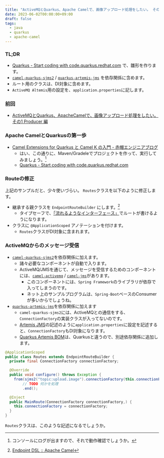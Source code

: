 ```yaml
---
title: "ActiveMQとQuarkus、Apache Camelで、画像アップロード処理をしたい。 その2 Consumer/Apache Camel編"
date: 2023-06-02T00:00:00+09:00
draft: false
tags:
  - java
  - quarkus
  - apache-camel
---
```


### TL;DR

- [Quarkus - Start coding with code.quarkus.redhat.com](https://code.quarkus.redhat.com/ "Quarkus - Start coding with code.quarkus.redhat.com") で、雛形を作ります。
- [`camel-quarkus-sjms2`](https://mvnrepository.com/artifact/org.apache.camel.quarkus/camel-quarkus-sjms2) / [`quarkus-artemis-jms`](https://mvnrepository.com/artifact/io.quarkiverse.artemis/quarkus-artemis-jms) を依存関係に含めます。
- ルート用のクラスは、DI対象に含めます。
- `ActiveMQ Altemis`用の設定を、`application.properties`に記します。

### 前回

- [ActiveMQとQuarkus、ApacheCamelで、画像アップロード処理をしたい。 その1 Producer 編](/techlog/posts/20230529_jms_producer/)

### Apache CamelとQuarkusの第一歩

- [Camel Extensions for Quarkus と Camel K の入門 - 赤帽エンジニアブログ](https://rheb.hatenablog.com/entry/2022/06/28/120434)
    - はい、この通りに、Maven/Gradeleでプロジェクトを作って、実行してみましょう。[^1]
    - [Quarkus - Start coding with code.quarkus.redhat.com](https://code.quarkus.redhat.com/ "Quarkus - Start coding with code.quarkus.redhat.com")

### Routeの修正

上記のサンプルだと、少々使いづらい。 `Routes`クラスを以下のように修正します。

- 継承する親クラスを `EndpointRouteBuilder` にします。[^2]
    - タイプセーフで、[「流れるようなインターフェース」](https://bliki-ja.github.io/FluentInterface/ "流れるようなインタフェース - Martin Fowler's Bliki (ja)")でルートが書けるようになります。
- クラスに `@ApplicationScoped` アノテーションを付けます。
    - `Routes`クラスがDI対象に含まれます。

### ActiveMQからのメッセージ受信

- [`camel-quarkus-sjms2`](https://mvnrepository.com/artifact/org.apache.camel.quarkus/camel-quarkus-sjms2)を依存関係に加えます。
    - 諸々必要なコンポーネントが自動で入ります。
    - ActiveMQ/JMSを通じて、メッセージを受信するためのコンポーネントには、[`camel-activemq`](https://camel.apache.org/components/3.20.x/activemq-component.html) / [`camel-jms`](https://camel.apache.org/components/3.20.x/jms-component.html)があります。
        - このコンポーネントには、`Spring Framework`のライブラリが依存で入ってしまうのです。
        - ネット上のサンプルプログラムは、`Spring-Boot`ベースのConsumerが多いからでしょうね。
- [`quarkus-artemis-jms`](https://mvnrepository.com/artifact/io.quarkiverse.artemis/quarkus-artemis-jms)を依存関係に加えます
    - `camel-quarkus-sjms2`には、ActiveMQとの通信をする、`ConnectionFactory`の実装クラスが入ってないのです。
    - [Artemis JMS](https://ja.quarkus.io/guides/jms#artemis-jms)の記述のように`application.properties`に設定を記述すると、`ConnectionFactory`もDI対象になります。
    - [Quarkus Artemis BOM](https://mvnrepository.com/artifact/io.quarkiverse.artemis/quarkus-artemis-bom)は、Quarkusと違うので、別途依存関係に追加します。

```java
@ApplicationScoped
public class Routes extends EndpointRouteBuilder {
  private final ConnectionFactory connectionFactory;

  @Override
  public void configure() throws Exception {
    from(sjms2("topic:upload.image").connectionFactory(this.connectionFactory))
        // TODO 何かを処理
        .end();

  @Inject
  public MainRoute(ConnectionFactory connectionFactory,) {
    this.connectionFactory = connectionFactory;
  }
}
```

`Routes`クラスは、このような記述になるでしょうか。

[^1]: コンソールにログが出ますので、それで動作確認でしょうか。
[^2]: [Endpoint DSL :: Apache Camel](https://camel.apache.org/manual/Endpoint-dsl.html "Endpoint DSL :: Apache Camel")

